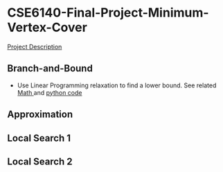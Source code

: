 # CSE6140-Final-Project-Minimum-Vertex-Cover

[Project Description](https://github.com/sliao7/CSE6140-Final-Project-Minimum-Vertex-Cover/blob/main/ProjectDescription.pdf) 

## Branch-and-Bound 
* Use Linear Programming relaxation to find a lower bound. See related [ Math ](https://github.com/sliao7/CSE6140-Final-Project-Minimum-Vertex-Cover/blob/main/References/Linear%20Programming.pdf) and [ python code](https://realpython.com/linear-programming-python/)

## Approximation 

## Local Search 1

## Local Search 2
